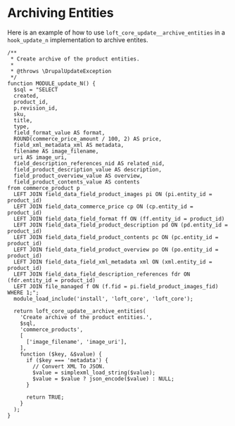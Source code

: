 <!--
id: entity_archive
tags: ''
-->

# Archiving Entities

Here is an example of how to use `loft_core_update__archive_entities` in a `hook_update_n` implementation to archive entites.

    /**
     * Create archive of the product entities.
     *
     * @throws \DrupalUpdateException
     */
    function MODULE_update_N() {
      $sql = "SELECT
      created,
      product_id,
      p.revision_id,
      sku,
      title,
      type,
      field_format_value AS format,
      ROUND(commerce_price_amount / 100, 2) AS price,
      field_xml_metadata_xml AS metadata,
      filename AS image_filename,
      uri AS image_uri,
      field_description_references_nid AS related_nid,
      field_product_description_value AS description,
      field_product_overview_value AS overview,
      field_product_contents_value AS contents
    from commerce_product p
      LEFT JOIN field_data_field_product_images pi ON (pi.entity_id = product_id)
      LEFT JOIN field_data_commerce_price cp ON (cp.entity_id = product_id)
      LEFT JOIN field_data_field_format ff ON (ff.entity_id = product_id)
      LEFT JOIN field_data_field_product_description pd ON (pd.entity_id = product_id)
      LEFT JOIN field_data_field_product_contents pc ON (pc.entity_id = product_id)
      LEFT JOIN field_data_field_product_overview po ON (po.entity_id = product_id)
      LEFT JOIN field_data_field_xml_metadata xml ON (xml.entity_id = product_id)
      LEFT JOIN field_data_field_description_references fdr ON (fdr.entity_id = product_id)
      LEFT JOIN file_managed f ON (f.fid = pi.field_product_images_fid)
    WHERE 1;";
      module_load_include('install', 'loft_core', 'loft_core');
    
      return loft_core_update__archive_entities(
        'Create archive of the product entities.',
        $sql,
        'commerce_products',
        [
          ['image_filename', 'image_uri'],
        ],
        function ($key, &$value) {
          if ($key === 'metadata') {
            // Convert XML To JSON.
            $value = simplexml_load_string($value);
            $value = $value ? json_encode($value) : NULL;
          }
    
          return TRUE;
        }
      );
    }

